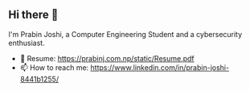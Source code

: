 ## Hi there 👋
I'm Prabin Joshi, a Computer Engineering Student and a cybersecurity enthusiast.

<!--
**JoshiPrabin/JoshiPrabin** is a ✨ _special_ ✨ repository because its `README.md` (this file) appears on your GitHub profile.

Here are some ideas to get you started:

- 🔭 I’m currently working on ...
- 🌱 I’m currently learning ...
- 👯 I’m looking to collaborate on ...
- 🤔 I’m looking for help with ...
- ⚡ Fun fact: ...
-->
- 💬 Resume: https://prabinj.com.np/static/Resume.pdf
- 📫 How to reach me: https://www.linkedin.com/in/prabin-joshi-8441b1255/

